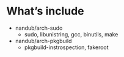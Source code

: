 # What’s include

* nandub/arch-sudo
  * sudo, libunistring, gcc, binutils, make
* nandub/arch-pkgbuild
  * pkgbuild-instrospection, fakeroot
